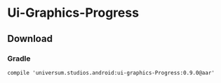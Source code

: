 Ui-Graphics-Progress
===============

## Download ##

### Gradle ###

    compile 'universum.studios.android:ui-graphics-Progress:0.9.0@aar'
